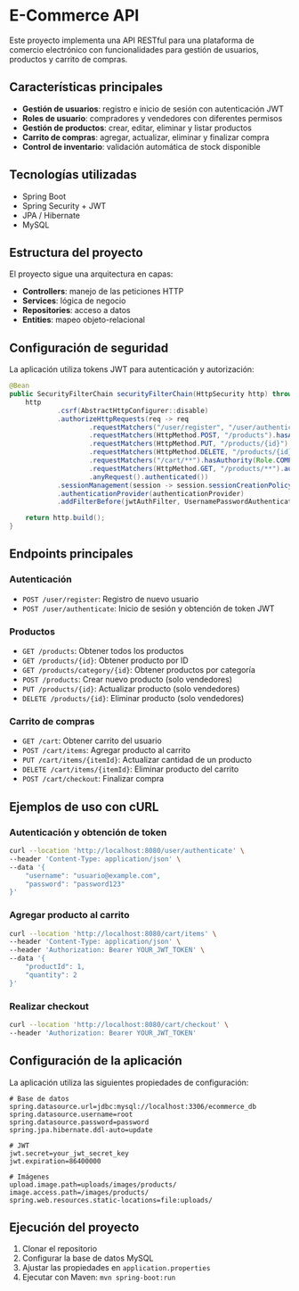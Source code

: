 # E-Commerce API

Este proyecto implementa una API RESTful para una plataforma de comercio electrónico con funcionalidades para gestión de usuarios, productos y carrito de compras.

## Características principales

- **Gestión de usuarios**: registro e inicio de sesión con autenticación JWT
- **Roles de usuario**: compradores y vendedores con diferentes permisos
- **Gestión de productos**: crear, editar, eliminar y listar productos
- **Carrito de compras**: agregar, actualizar, eliminar y finalizar compra
- **Control de inventario**: validación automática de stock disponible

## Tecnologías utilizadas

- Spring Boot
- Spring Security + JWT
- JPA / Hibernate
- MySQL

## Estructura del proyecto

El proyecto sigue una arquitectura en capas:

- **Controllers**: manejo de las peticiones HTTP
- **Services**: lógica de negocio
- **Repositories**: acceso a datos
- **Entities**: mapeo objeto-relacional

## Configuración de seguridad

La aplicación utiliza tokens JWT para autenticación y autorización:

```java
@Bean
public SecurityFilterChain securityFilterChain(HttpSecurity http) throws Exception {
    http
            .csrf(AbstractHttpConfigurer::disable)
            .authorizeHttpRequests(req -> req
                    .requestMatchers("/user/register", "/user/authenticate").permitAll()
                    .requestMatchers(HttpMethod.POST, "/products").hasAuthority(Role.VENDEDOR.name())
                    .requestMatchers(HttpMethod.PUT, "/products/{id}").hasAuthority(Role.VENDEDOR.name())
                    .requestMatchers(HttpMethod.DELETE, "/products/{id}").hasAuthority(Role.VENDEDOR.name())
                    .requestMatchers("/cart/**").hasAuthority(Role.COMPRADOR.name())
                    .requestMatchers(HttpMethod.GET, "/products/**").authenticated()
                    .anyRequest().authenticated())
            .sessionManagement(session -> session.sessionCreationPolicy(STATELESS))
            .authenticationProvider(authenticationProvider)
            .addFilterBefore(jwtAuthFilter, UsernamePasswordAuthenticationFilter.class);

    return http.build();
}
```

## Endpoints principales

### Autenticación

- `POST /user/register`: Registro de nuevo usuario
- `POST /user/authenticate`: Inicio de sesión y obtención de token JWT

### Productos

- `GET /products`: Obtener todos los productos
- `GET /products/{id}`: Obtener producto por ID
- `GET /products/category/{id}`: Obtener productos por categoría
- `POST /products`: Crear nuevo producto (solo vendedores)
- `PUT /products/{id}`: Actualizar producto (solo vendedores)
- `DELETE /products/{id}`: Eliminar producto (solo vendedores)

### Carrito de compras

- `GET /cart`: Obtener carrito del usuario
- `POST /cart/items`: Agregar producto al carrito
- `PUT /cart/items/{itemId}`: Actualizar cantidad de un producto
- `DELETE /cart/items/{itemId}`: Eliminar producto del carrito
- `POST /cart/checkout`: Finalizar compra

## Ejemplos de uso con cURL

### Autenticación y obtención de token

```bash
curl --location 'http://localhost:8080/user/authenticate' \
--header 'Content-Type: application/json' \
--data '{
    "username": "usuario@example.com",
    "password": "password123"
}'
```

### Agregar producto al carrito

```bash
curl --location 'http://localhost:8080/cart/items' \
--header 'Content-Type: application/json' \
--header 'Authorization: Bearer YOUR_JWT_TOKEN' \
--data '{
    "productId": 1,
    "quantity": 2
}'
```

### Realizar checkout

```bash
curl --location 'http://localhost:8080/cart/checkout' \
--header 'Authorization: Bearer YOUR_JWT_TOKEN'
```

## Configuración de la aplicación

La aplicación utiliza las siguientes propiedades de configuración:

```properties
# Base de datos
spring.datasource.url=jdbc:mysql://localhost:3306/ecommerce_db
spring.datasource.username=root
spring.datasource.password=password
spring.jpa.hibernate.ddl-auto=update

# JWT
jwt.secret=your_jwt_secret_key
jwt.expiration=86400000

# Imágenes
upload.image.path=uploads/images/products/
image.access.path=/images/products/
spring.web.resources.static-locations=file:uploads/
```

## Ejecución del proyecto

1. Clonar el repositorio
2. Configurar la base de datos MySQL
3. Ajustar las propiedades en `application.properties`
4. Ejecutar con Maven: `mvn spring-boot:run`

